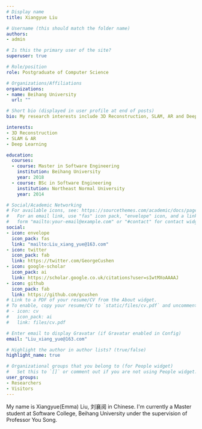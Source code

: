 ```yaml
---
# Display name
title: Xiangyue Liu

# Username (this should match the folder name)
authors:
- admin

# Is this the primary user of the site?
superuser: true

# Role/position
role: Postgraduate of Computer Science

# Organizations/Affiliations
organizations:
- name: Beihang University
  url: ""

# Short bio (displayed in user profile at end of posts)
bio: My research interests include 3D Reconstruction, SLAM, AR and Deep Learning.

interests:
- 3D Reconstruction
- SLAM & AR
- Deep Learning

education:
  courses:
  - course: Master in Software Engineering
    institution: Beihang University
    year: 2018
  - course: BSc in Software Engineering
    institution: Northeast Normal University
    year: 2014

# Social/Academic Networking
# For available icons, see: https://sourcethemes.com/academic/docs/page-builder/#icons
#   For an email link, use "fas" icon pack, "envelope" icon, and a link in the
#   form "mailto:your-email@example.com" or "#contact" for contact widget.
social:
- icon: envelope
  icon_pack: fas
  link: "mailto:Liu_xiang_yue@163.com"
- icon: twitter
  icon_pack: fab
  link: https://twitter.com/GeorgeCushen
- icon: google-scholar
  icon_pack: ai
  link: https://scholar.google.co.uk/citations?user=sIwtMXoAAAAJ
- icon: github
  icon_pack: fab
  link: https://github.com/gcushen
# Link to a PDF of your resume/CV from the About widget.
# To enable, copy your resume/CV to `static/files/cv.pdf` and uncomment the lines below.
# - icon: cv
#   icon_pack: ai
#   link: files/cv.pdf

# Enter email to display Gravatar (if Gravatar enabled in Config)
email: "Liu_xiang_yue@163.com"

# Highlight the author in author lists? (true/false)
highlight_name: true

# Organizational groups that you belong to (for People widget)
#   Set this to `[]` or comment out if you are not using People widget.
user_groups:
- Researchers
- Visitors
---
```


My name is Xiangyue(Emma) Liu, 刘襄阅 in Chinese. I'm currently a Master student at Software College, Beihang University under the supervision of Professor You Song. 
